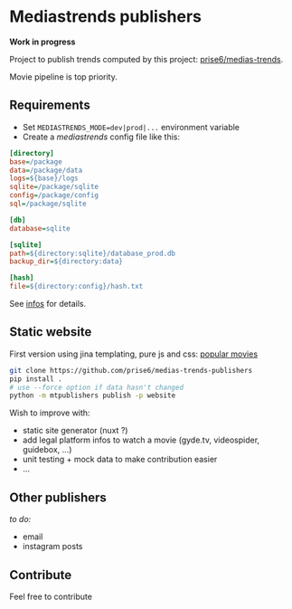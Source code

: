 # Mediastrends publishers

__Work in progress__

Project to publish trends computed by this project: [prise6/medias-trends](https://github.com/prise6/medias-trends).

Movie pipeline is top priority.

## Requirements

* Set `MEDIASTRENDS_MODE=dev|prod|...` environment variable
* Create a _mediastrends_ config file like this:

```ini
[directory]
base=/package
data=/package/data
logs=${base}/logs
sqlite=/package/sqlite
config=/package/config
sql=/package/sqlite

[db]
database=sqlite

[sqlite]
path=${directory:sqlite}/database_prod.db
backup_dir=${directory:data}

[hash]
file=${directory:config}/hash.txt
```

See [infos](https://github.com/prise6/medias-trends) for details.

## Static website

First version using jina templating, pure js and css: [popular movies](https://prise6.github.io/medias-trends-publishers/)

```bash
git clone https://github.com/prise6/medias-trends-publishers
pip install .
# use --force option if data hasn't changed
python -m mtpublishers publish -p website
```

Wish to improve with:

* static site generator (nuxt ?)
* add legal platform infos to watch a movie (gyde.tv, videospider, guidebox, ...)
* unit testing + mock data to make contribution easier
* ...


## Other publishers

_to do:_

* email
* instagram posts

## Contribute

Feel free to contribute
